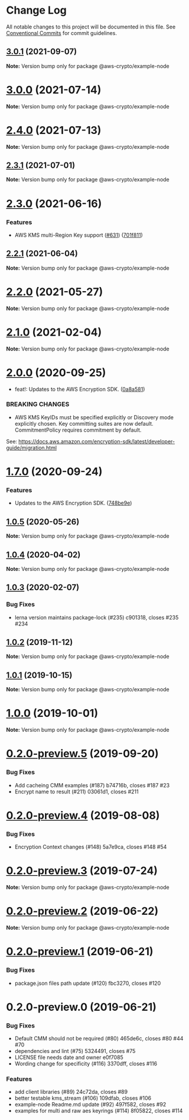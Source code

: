 # Change Log

All notable changes to this project will be documented in this file.
See [Conventional Commits](https://conventionalcommits.org) for commit guidelines.

## [3.0.1](https://github.com/aws/aws-encryption-sdk-javascript/compare/v3.0.0...v3.0.1) (2021-09-07)

**Note:** Version bump only for package @aws-crypto/example-node





# [3.0.0](https://github.com/aws/aws-encryption-sdk-javascript/compare/v2.4.0...v3.0.0) (2021-07-14)

**Note:** Version bump only for package @aws-crypto/example-node





# [2.4.0](https://github.com/aws/aws-encryption-sdk-javascript/compare/v2.3.1...v2.4.0) (2021-07-13)

**Note:** Version bump only for package @aws-crypto/example-node





## [2.3.1](https://github.com/aws/aws-encryption-sdk-javascript/compare/v2.3.0...v2.3.1) (2021-07-01)

**Note:** Version bump only for package @aws-crypto/example-node





# [2.3.0](https://github.com/aws/aws-encryption-sdk-javascript/compare/v2.2.1...v2.3.0) (2021-06-16)


### Features

* AWS KMS multi-Region Key support ([#631](https://github.com/aws/aws-encryption-sdk-javascript/issues/631)) ([701f811](https://github.com/aws/aws-encryption-sdk-javascript/commit/701f8113a63780f24b52340f63844e425ba0543b))





## [2.2.1](https://github.com/aws/aws-encryption-sdk-javascript/compare/v2.2.0...v2.2.1) (2021-06-04)

**Note:** Version bump only for package @aws-crypto/example-node





# [2.2.0](https://github.com/aws/private-aws-encryption-sdk-javascript-staging/compare/@aws-crypto/example-node@2.1.0...@aws-crypto/example-node@2.2.0) (2021-05-27)

**Note:** Version bump only for package @aws-crypto/example-node





# [2.1.0](https://github.com/aws/aws-encryption-sdk-javascript/compare/@aws-crypto/example-node@2.0.0...@aws-crypto/example-node@2.1.0) (2021-02-04)

**Note:** Version bump only for package @aws-crypto/example-node





# [2.0.0](https://github.com/aws/private-aws-encryption-sdk-javascript-staging/compare/@aws-crypto/example-node@1.7.0...@aws-crypto/example-node@2.0.0) (2020-09-25)


* feat!: Updates to the AWS Encryption SDK. ([0a8a581](https://github.com/aws/private-aws-encryption-sdk-javascript-staging/commit/0a8a581ab7c058735310016b819caaec6868c0a7))


### BREAKING CHANGES

* AWS KMS KeyIDs must be specified explicitly or Discovery mode explicitly chosen.
Key committing suites are now default. CommitmentPolicy requires commitment by default.

See: https://docs.aws.amazon.com/encryption-sdk/latest/developer-guide/migration.html





# [1.7.0](https://github.com/aws/private-aws-encryption-sdk-javascript-staging/compare/@aws-crypto/example-node@1.0.5...@aws-crypto/example-node@1.7.0) (2020-09-24)


### Features

* Updates to the AWS Encryption SDK. ([748be9e](https://github.com/aws/private-aws-encryption-sdk-javascript-staging/commit/748be9e1799d999a350e9cafbf902d43aeab0aa5))





## [1.0.5](https://github.com/aws/aws-encryption-sdk-javascript/compare/@aws-crypto/example-node@1.0.4...@aws-crypto/example-node@1.0.5) (2020-05-26)

**Note:** Version bump only for package @aws-crypto/example-node





## [1.0.4](https://github.com/aws/aws-encryption-sdk-javascript/compare/@aws-crypto/example-node@1.0.3...@aws-crypto/example-node@1.0.4) (2020-04-02)

**Note:** Version bump only for package @aws-crypto/example-node





## [1.0.3](/compare/@aws-crypto/example-node@1.0.2...@aws-crypto/example-node@1.0.3) (2020-02-07)


### Bug Fixes

* lerna version maintains package-lock (#235) c901318, closes #235 #234





## [1.0.2](/compare/@aws-crypto/example-node@1.0.1...@aws-crypto/example-node@1.0.2) (2019-11-12)

**Note:** Version bump only for package @aws-crypto/example-node





## [1.0.1](/compare/@aws-crypto/example-node@1.0.0...@aws-crypto/example-node@1.0.1) (2019-10-15)

**Note:** Version bump only for package @aws-crypto/example-node





# [1.0.0](/compare/@aws-crypto/example-node@0.2.0-preview.5...@aws-crypto/example-node@1.0.0) (2019-10-01)

**Note:** Version bump only for package @aws-crypto/example-node





# [0.2.0-preview.5](/compare/@aws-crypto/example-node@0.2.0-preview.4...@aws-crypto/example-node@0.2.0-preview.5) (2019-09-20)


### Bug Fixes

* Add cacheing CMM examples (#187) b74716b, closes #187 #23
* Encrypt name to result (#211) 03061d1, closes #211





# [0.2.0-preview.4](/compare/@aws-crypto/example-node@0.2.0-preview.3...@aws-crypto/example-node@0.2.0-preview.4) (2019-08-08)


### Bug Fixes

* Encryption Context changes (#148) 5a7e9ca, closes #148 #54





# [0.2.0-preview.3](/compare/@aws-crypto/example-node@0.2.0-preview.2...@aws-crypto/example-node@0.2.0-preview.3) (2019-07-24)

**Note:** Version bump only for package @aws-crypto/example-node





# [0.2.0-preview.2](/compare/@aws-crypto/example-node@0.2.0-preview.1...@aws-crypto/example-node@0.2.0-preview.2) (2019-06-22)

**Note:** Version bump only for package @aws-crypto/example-node





# [0.2.0-preview.1](/compare/@aws-crypto/example-node@0.2.0-preview.0...@aws-crypto/example-node@0.2.0-preview.1) (2019-06-21)


### Bug Fixes

* package.json files path update (#120) fbc3270, closes #120





# 0.2.0-preview.0 (2019-06-21)


### Bug Fixes

* Default CMM should not be required (#80) 465de6c, closes #80 #44 #70
* dependencies and lint (#75) 5324491, closes #75
* LICENSE file needs date and owner e0f7085
* Wording change for specificity (#116) 3370dff, closes #116


### Features

* add client libraries (#89) 24c72da, closes #89
* better testable kms_stream (#106) 109dfab, closes #106
* example-node Readme.md update (#92) 497f582, closes #92
* examples for multi and raw aes keyrings (#114) 8f05822, closes #114
